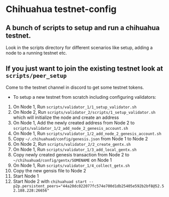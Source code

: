 # Chihuahua testnet-config

## A bunch of scripts to setup and run a chihuahua testnet.

Look in the scripts directory for different scenarios like setup, adding a node to a running testnet etc.

## If you just want to join the existing testnet look at `scripts/peer_setup`

Come to the testnet channel in discord to get some testnet tokens.

- To setup a new testnet from scratch including configuring validators:
1. On Node 1, Run `scripts/validator_1/1_setup_validator.sh`
2. On Node 2, Run `scripts/validator_2/scripts/1_setup_validator.sh` which will initialize the node and create an address
3. On Node 1, Add the newly created address from Node 2 to `scripts/validator_1/2_add_node_2_genesis_account.sh`
4. On Node 1, Run `scripts/validator_1/2_add_node_2_genesis_account.sh`
5. Copy `~/.chihuahuad/config/genesis.json` from Node 1 to Node 2
6. On Node 2, Run `scripts/validator_2/2_create_gentx.sh`
7. On Node 1, Run `scripts/validator_1/3_add_local_gentx.sh` 
8. Copy newly created genesis transaction from Node 2 to `~/chihuahuad/config/gentx/SOMENAME` on Node 1 
9. On Node 1, Run `scripts/validator_1/4_collect_getx.sh`
10. Copy the new gensis file to Node 2
11. Start Node 1
12. Start Node 2 with `chihuahuad start --p2p.persistent_peers="44a20dc022077fc574e700d1db25405e592b2bf8@52.52.188.228:26656"`
